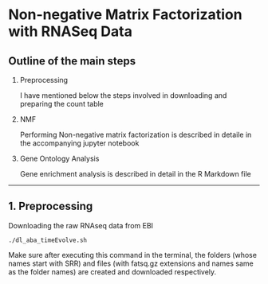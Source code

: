 # Non-negative Matrix Factorization with RNASeq Data

## Outline of the main steps

1. Preprocessing
   
   I have mentioned below the steps involved in downloading and preparing the count table
2. NMF
   
   Performing Non-negative matrix factorization is described in detaile in the accompanying jupyter notebook
3. Gene Ontology Analysis

  	Gene enrichment analysis is described in detail in the R Markdown file 

---

## 1. Preprocessing


Downloading the raw RNAseq data from EBI

```
./dl_aba_timeEvolve.sh

```


Make sure after executing this command in the terminal, the folders (whose names start with SRR) and files (with fatsq.gz extensions and names same as the folder names) are created and downloaded respectively.
